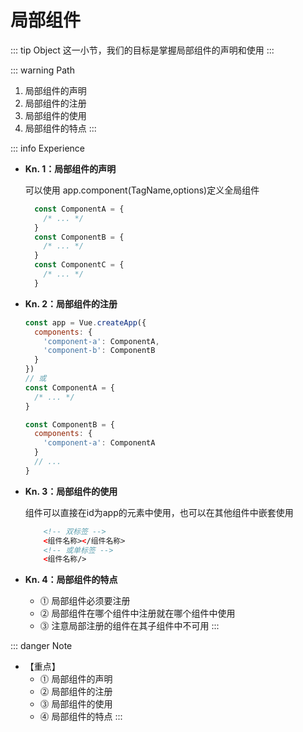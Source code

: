 # 局部组件

::: tip Object
这一小节，我们的目标是掌握局部组件的声明和使用
:::

::: warning Path

1. 局部组件的声明
2. 局部组件的注册
3. 局部组件的使用
4. 局部组件的特点
:::

::: info Experience

* **Kn. 1：局部组件的声明**

  可以使用 app.component(TagName,options)定义全局组件

  ```js
    const ComponentA = {
      /* ... */
    }
    const ComponentB = {
      /* ... */
    }
    const ComponentC = {
      /* ... */
    }
  ```

* **Kn. 2：局部组件的注册**

  ```js
  const app = Vue.createApp({
    components: {
      'component-a': ComponentA,
      'component-b': ComponentB
    }
  })
  // 或
  const ComponentA = {
    /* ... */
  }

  const ComponentB = {
    components: {
      'component-a': ComponentA
    }
    // ...
  }
  ```

* **Kn. 3：局部组件的使用**

  组件可以直接在id为app的元素中使用，也可以在其他组件中嵌套使用

  ```html
      <!-- 双标签 -->
      <组件名称></组件名称>
      <!-- 或单标签 -->
      <组件名称/>
  ```

* **Kn. 4：局部组件的特点**

  * ⓵ 局部组件必须要注册
  * ⓶ 局部组件在哪个组件中注册就在哪个组件中使用
  * ⓷ 注意局部注册的组件在其子组件中不可用
:::

::: danger Note

* 【重点】
  * ⓵ 局部组件的声明
  * ⓶ 局部组件的注册
  * ⓷ 局部组件的使用
  * ⓸ 局部组件的特点
:::
